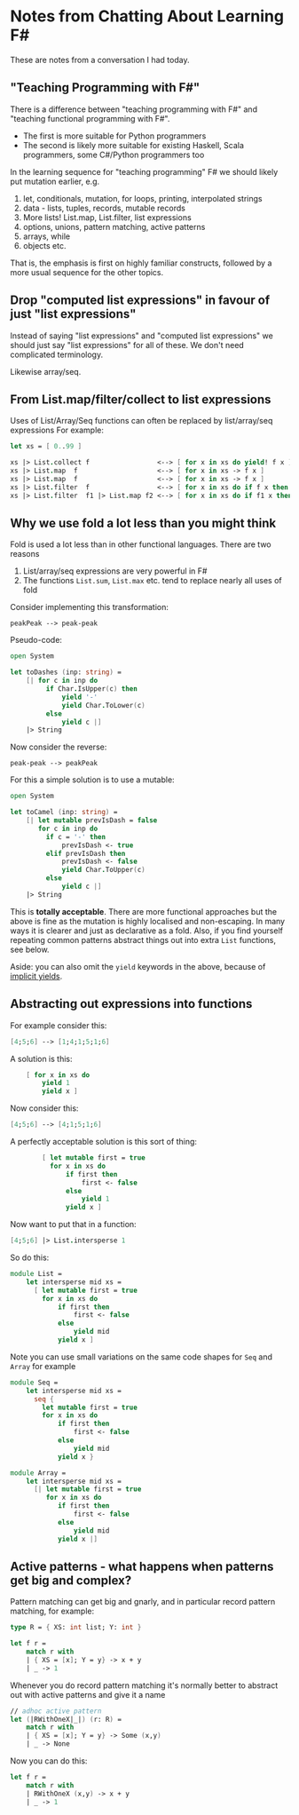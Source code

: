 # Notes from Chatting About Learning F#

These are notes from a conversation I had today.

## "Teaching Programming with F#"

There is a difference between "teaching programming with F#" and "teaching functional programming with F#".

- The first is more suitable for Python programmers
- The second is likely more suitable for existing Haskell, Scala programmers, some C#/Python programmers too

In the learning sequence for "teaching programming" F# we should likely put mutation earlier, e.g.

1. let, conditionals, mutation, for loops, printing, interpolated strings
2. data - lists, tuples, records, mutable records
3. More lists!  List.map, List.filter, list expressions
4. options, unions, pattern matching, active patterns
5. arrays, while
6. objects etc.

That is, the emphasis is first on highly familiar constructs, followed by a more usual sequence for the other topics.

## Drop "computed list expressions" in favour of just "list expressions" 

Instead of saying "list expressions" and "computed list expressions" we should just say "list expressions" for all of these.
We don't need complicated terminology.

Likewise array/seq.

## From List.map/filter/collect to list expressions 

Uses of List/Array/Seq functions can often be replaced by list/array/seq expressions
For example:

```fsharp
let xs = [ 0..99 ]

xs |> List.collect f                 <--> [ for x in xs do yield! f x ]
xs |> List.map  f                    <--> [ for x in xs -> f x ]
xs |> List.map  f                    <--> [ for x in xs -> f x ]
xs |> List.filter  f                 <--> [ for x in xs do if f x then yield x ]
xs |> List.filter  f1 |> List.map f2 <--> [ for x in xs do if f1 x then yield f2 x ]
```

## Why we use fold a lot less than you might think

Fold is used a lot less than in other functional languages.  There are two reasons
1. List/array/seq expressions are very powerful in F# 
2. The functions `List.sum`, `List.max` etc. tend to replace nearly all uses of fold

Consider implementing this transformation:
```
peakPeak --> peak-peak
```

Pseudo-code:
```fsharp
open System

let toDashes (inp: string) =
    [| for c in inp do
         if Char.IsUpper(c) then
             yield '-'
             yield Char.ToLower(c) 
         else
             yield c |]
    |> String
```

Now consider the reverse:
```
peak-peak --> peakPeak
```
For this a simple solution is to use a mutable:
```fsharp
open System

let toCamel (inp: string) =
    [| let mutable prevIsDash = false
       for c in inp do
         if c = '-' then
             prevIsDash <- true
         elif prevIsDash then
             prevIsDash <- false
             yield Char.ToUpper(c) 
         else
             yield c |]
    |> String
```
This is **totally acceptable**.  There are more functional approaches but the above is fine as the mutation is highly localised and non-escaping. In many
ways it is clearer and just as declarative as a fold.  Also, if you find yourself repeating
common patterns abstract things out into extra `List` functions, see below.

Aside: you can also omit the `yield` keywords in the above, because of [implicit yields](https://github.com/fsharp/fslang-design/blob/main/FSharp-4.7/FS-1069-implicit-yields.md).

## Abstracting out expressions into functions

For example consider this:
```fsharp
[4;5;6] --> [1;4;1;5;1;6]
```
A solution is this:
```fsharp
    [ for x in xs do
        yield 1
        yield x ]
```

Now consider this:
```fsharp
[4;5;6] --> [4;1;5;1;6]
```
A perfectly acceptable solution is this sort of thing:
```fsharp
        [ let mutable first = true
          for x in xs do
              if first then
                  first <- false
              else
                  yield 1
              yield x ]
```
Now want to put that in a function:
```fsharp
[4;5;6] |> List.intersperse 1
```
So do this:
```fsharp
module List =
    let intersperse mid xs =
      [ let mutable first = true
        for x in xs do
            if first then
                first <- false
            else
                yield mid
            yield x ]
```
Note you can use small variations on the same code shapes for `Seq` and `Array` for example
```fsharp
module Seq =
    let intersperse mid xs =
      seq { 
        let mutable first = true
        for x in xs do
            if first then
                first <- false
            else
                yield mid
            yield x }

module Array =
    let intersperse mid xs =
      [| let mutable first = true
         for x in xs do
            if first then
                first <- false
            else
                yield mid
            yield x |]
```

## Active patterns - what happens when patterns get big and complex?

Pattern matching can get big and gnarly, and in particular record pattern matching, for example:

```fsharp
type R = { XS: int list; Y: int }

let f r = 
    match r with 
    | { XS = [x]; Y = y} -> x + y
    | _ -> 1
```
Whenever you do record pattern matching it's normally better to abstract out with active patterns and give it a name
```fsharp
// adhoc active pattern
let (|RWithOneX|_|) (r: R) =
    match r with
    | { XS = [x]; Y = y} -> Some (x,y)
    | _ -> None
```
Now you can do this:
```fsharp
let f r =
    match r with 
    | RWithOneX (x,y) -> x + y
    | _ -> 1
```
